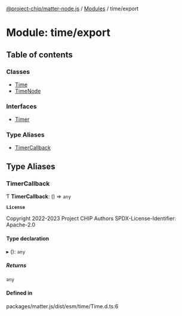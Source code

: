 [@project-chip/matter-node.js](../README.md) / [Modules](../modules.md) / time/export

# Module: time/export

## Table of contents

### Classes

- [Time](../classes/time_export.Time.md)
- [TimeNode](../classes/time_export.TimeNode.md)

### Interfaces

- [Timer](../interfaces/time_export.Timer.md)

### Type Aliases

- [TimerCallback](time_export.md#timercallback)

## Type Aliases

### TimerCallback

Ƭ **TimerCallback**: () => `any`

**`License`**

Copyright 2022-2023 Project CHIP Authors
SPDX-License-Identifier: Apache-2.0

#### Type declaration

▸ (): `any`

##### Returns

`any`

#### Defined in

packages/matter.js/dist/esm/time/Time.d.ts:6
